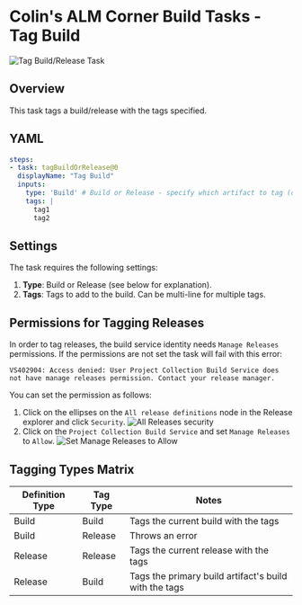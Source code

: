 # Colin's ALM Corner Build Tasks - Tag Build

![Tag Build/Release Task](../../images/ss_tagBuild.png)

## Overview
This task tags a build/release with the tags specified.

## YAML

```yaml
steps:
- task: tagBuildOrRelease@0
  displayName: "Tag Build"
  inputs:
    type: 'Build' # Build or Release - specify which artifact to tag (default is Build)
    tags: |
      tag1
      tag2
```

## Settings
The task requires the following settings:

1. **Type**: Build or Release (see below for explanation).
1. **Tags**: Tags to add to the build. Can be multi-line for multiple tags.

## Permissions for Tagging Releases
In order to tag releases, the build service identity needs `Manage Releases` permissions. If the permissions are not set the task will fail with this error:

```
VS402904: Access denied: User Project Collection Build Service does not have manage releases permission. Contact your release manager.
```

You can set the permission as follows:
1. Click on the ellipses on the `All release definitions` node in the Release explorer and click `Security`.
    ![All Releases security](../../images/releasePerm-security.png)
1. Click on the `Project Collection Build Service` and set `Manage Releases` to `Allow`.
    ![Set Manage Releases to Allow](../../images/releasePerm-set.png)

## Tagging Types Matrix

| Definition Type | Tag Type | Notes |
| --- | --- | ------ |
| Build | Build | Tags the current build with the tags |
| Build | Release | Throws an error |
| Release | Release | Tags the current release with the tags |
| Release | Build | Tags the primary build artifact's build with the tags |
